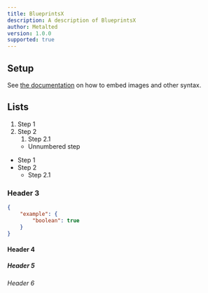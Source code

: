 ```yaml
---
title: BlueprintsX
description: A description of BlueprintsX
author: Metalted
version: 1.0.0
supported: true
---
```


## Setup

See [the documentation](https://content.nuxtjs.org/guide/writing/markdown) on how to embed images and other syntax.

## Lists

1. Step 1
2. Step 2
	1. Step 2.1
	- Unnumbered step

- Step 1
- Step 2
	- Step 2.1

### Header 3

```json
{
	"example": {
		"boolean": true
	}
}
```

#### Header 4

##### Header 5

###### Header 6
